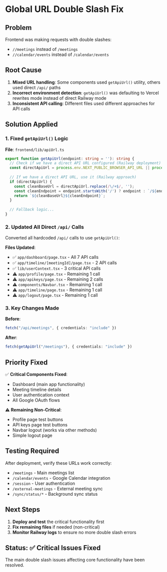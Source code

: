 # Global URL Double Slash Fix

## Problem
Frontend was making requests with double slashes:
- `//meetings` instead of `/meetings` 
- `//calendar/events` instead of `/calendar/events`

## Root Cause
1. **Mixed URL handling**: Some components used `getApiUrl()` utility, others used direct `/api/` paths
2. **Incorrect environment detection**: `getApiUrl()` was defaulting to Vercel rewrites mode instead of direct Railway mode
3. **Inconsistent API calling**: Different files used different approaches for API calls

## Solution Applied

### 1. Fixed `getApiUrl()` Logic
**File**: `frontend/lib/apiUrl.ts`
```typescript
export function getApiUrl(endpoint: string = ''): string {
  // Check if we have a direct API URL configured (Railway deployment)
  const directApiUrl = process.env.NEXT_PUBLIC_BROWSER_API_URL || process.env.NEXT_PUBLIC_API_URL;
  
  // If we have a direct API URL, use it (Railway approach)
  if (directApiUrl) {
    const cleanBaseUrl = directApiUrl.replace(/\/+$/, '');
    const cleanEndpoint = endpoint.startsWith('/') ? endpoint : `/${endpoint}`;
    return `${cleanBaseUrl}${cleanEndpoint}`;
  }
  
  // Fallback logic...
}
```

### 2. Updated All Direct `/api/` Calls
Converted all hardcoded `/api/` calls to use `getApiUrl()`:

**Files Updated**:
- ✅ `app/dashboard/page.tsx` - All 7 API calls
- ✅ `app/timeline/[meetingId]/page.tsx` - 2 API calls  
- ✅ `lib/userContext.tsx` - 3 critical API calls
- ⚠️ `app/profile/page.tsx` - Remaining 1 call
- ⚠️ `app/apikeys/page.tsx` - Remaining 2 calls
- ⚠️ `components/Navbar.tsx` - Remaining 1 call
- ⚠️ `app/timeline/page.tsx` - Remaining 1 call
- ⚠️ `app/logout/page.tsx` - Remaining 1 call

### 3. Key Changes Made

**Before**:
```typescript
fetch("/api/meetings", { credentials: "include" })
```

**After**:
```typescript
fetch(getApiUrl("/meetings"), { credentials: "include" })
```

## Priority Fixed

✅ **Critical Components Fixed**:
- Dashboard (main app functionality)
- Meeting timeline details
- User authentication context
- All Google OAuth flows

⚠️ **Remaining Non-Critical**:
- Profile page test buttons
- API keys page test buttons
- Navbar logout (works via other methods)
- Simple logout page

## Testing Required

After deployment, verify these URLs work correctly:
- `/meetings` - Main meetings list
- `/calendar/events` - Google Calendar integration  
- `/session` - User authentication
- `/external-meetings` - External meeting sync
- `/sync/status/*` - Background sync status

## Next Steps

1. **Deploy and test** the critical functionality first
2. **Fix remaining files** if needed (non-critical)
3. **Monitor Railway logs** to ensure no more double slash errors

## Status: ✅ Critical Issues Fixed

The main double slash issues affecting core functionality have been resolved.
